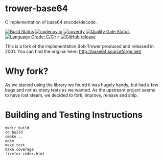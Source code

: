 <!--
SPDX-FileCopyrightText: 2016-2021 Comcast Cable Communications Management, LLC
SPDX-License-Identifier: Apache-2.0
-->
# trower-base64

C implementation of base64 encode/decode.

[![Build Status](https://github.com/xmidt-org/trower-base64/workflows/CI/badge.svg)](https://github.com/xmidt-org/trower-base64/actions)
[![codecov.io](http://codecov.io/github/xmidt-org/trower-base64/coverage.svg?branch=master)](http://codecov.io/github/xmidt-org/trower-base64?branch=master)
[![coverity](https://img.shields.io/coverity/scan/17585.svg)](https://scan.coverity.com/projects/trower-base64)
[![Quality Gate Status](https://sonarcloud.io/api/project_badges/measure?project=xmidt-org_trower-base64&metric=alert_status)](https://sonarcloud.io/dashboard?id=xmidt-org_trower-base64)
[![Language Grade: C/C++](https://img.shields.io/lgtm/grade/cpp/g/xmidt-org/trower-base64.svg?logo=lgtm&logoWidth=18)](https://lgtm.com/projects/g/xmidt-org/trower-base64/context:cpp)
[![GitHub release](https://img.shields.io/github/release/xmidt-org/trower-base64.svg)](CHANGELOG.md)

This is a fork of the implementation Bob Trower produced and released in 2001.
You can find the original here: http://base64.sourceforge.net/

# Why fork?

As we started using the library we found it was hugely handy, but had a few bugs
and not as many tests as we wanted.  As the upstream project seems to have lost
steam, we decided to fork, improve, release and ship.

# Building and Testing Instructions

```
mkdir build
cd build
cmake ..
make
make test
make coverage
firefox index.html

